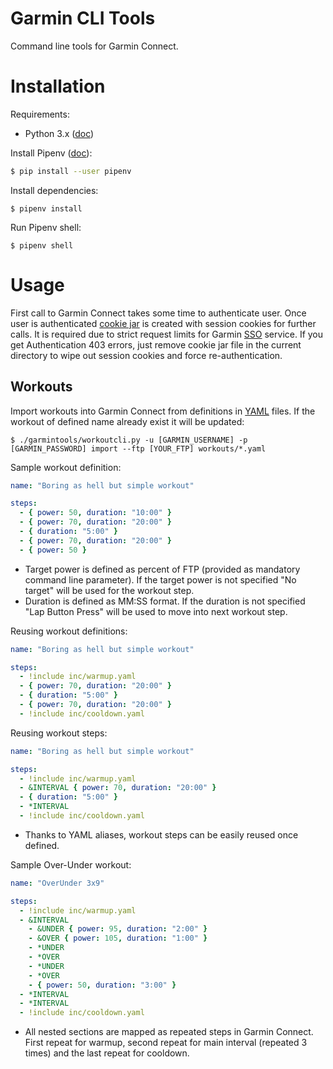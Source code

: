 Garmin CLI Tools
================

Command line tools for Garmin Connect.

# Installation

Requirements:
* Python 3.x ([doc](https://www.python.org/downloads/))

Install Pipenv ([doc](https://pipenv-fork.readthedocs.io/en/latest/install.html)):
```bash
$ pip install --user pipenv
```

Install dependencies:
```shell script
$ pipenv install
```

Run Pipenv shell:
```shell script
$ pipenv shell
```

# Usage

First call to Garmin Connect takes some time to authenticate user. 
Once user is authenticated [cookie jar](https://docs.python.org/3/library/http.cookiejar.html) is created with session cookies for further calls.
It is required due to strict request limits for Garmin [SSO](https://en.wikipedia.org/wiki/Single_sign-on) service.
If you get Authentication 403 errors, just remove cookie jar file in the current directory to wipe out session cookies and force re-authentication.

## Workouts

Import workouts into Garmin Connect from definitions in [YAML](https://yaml.org) files.
If the workout of defined name already exist it will be updated: 
```shell script
$ ./garmintools/workoutcli.py -u [GARMIN_USERNAME] -p [GARMIN_PASSWORD] import --ftp [YOUR_FTP] workouts/*.yaml
```

Sample workout definition:
```yaml
name: "Boring as hell but simple workout"

steps:
  - { power: 50, duration: "10:00" }
  - { power: 70, duration: "20:00" }
  - { duration: "5:00" }
  - { power: 70, duration: "20:00" }
  - { power: 50 }
```

* Target power is defined as percent of FTP (provided as mandatory command line parameter).
If the target power is not specified "No target" will be used for the workout step.
* Duration is defined as MM:SS format. 
If the duration is not specified "Lap Button Press" will be used to move into next workout step.

Reusing workout definitions:

```yaml
name: "Boring as hell but simple workout"

steps:
  - !include inc/warmup.yaml
  - { power: 70, duration: "20:00" }
  - { duration: "5:00" }
  - { power: 70, duration: "20:00" }
  - !include inc/cooldown.yaml
```

Reusing workout steps:
```yaml
name: "Boring as hell but simple workout"

steps:
  - !include inc/warmup.yaml
  - &INTERVAL { power: 70, duration: "20:00" }
  - { duration: "5:00" }
  - *INTERVAL
  - !include inc/cooldown.yaml
```

* Thanks to YAML aliases, workout steps can be easily reused once defined.

Sample Over-Under workout:

```yaml
name: "OverUnder 3x9"

steps:
  - !include inc/warmup.yaml
  - &INTERVAL
    - &UNDER { power: 95, duration: "2:00" }
    - &OVER { power: 105, duration: "1:00" }
    - *UNDER
    - *OVER
    - *UNDER
    - *OVER
    - { power: 50, duration: "3:00" }
  - *INTERVAL
  - *INTERVAL
  - !include inc/cooldown.yaml
```

* All nested sections are mapped as repeated steps in Garmin Connect.
First repeat for warmup, second repeat for main interval (repeated 3 times) and the last repeat for cooldown.
  